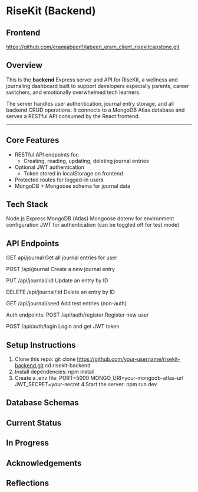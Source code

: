 # RiseKit (Backend)

##  Frontend
https://github.com/eramjabeen1/jabeen_eram_client_risekitcapstone.git


## Overview

This is the **backend** Express server and API for RiseKit, a wellness and journaling dashboard built to support developers especially parents, career switchers, and emotionally overwhelmed tech learners.

The server handles user authentication, journal entry storage, and all backend CRUD operations. It connects to a MongoDB Atlas database and serves a RESTful API consumed by the React frontend.

---

## Core Features

- RESTful API endpoints for:
  - Creating, reading, updating, deleting journal entries
- Optional JWT authentication
  - Token stored in localStorage on frontend
- Protected routes for logged-in users
- MongoDB + Mongoose schema for journal data

## Tech Stack
Node.js
Express
MongoDB (Atlas)
Mongoose
dotenv for environment configuration
JWT for authentication (can be toggled off for test mode)

## API Endpoints
GET 
api/journal
Get all journal entries for user

POST
/api/journal
Create a new journal entry

PUT
/api/journal/:id
Update an entry by ID

DELETE
/api/journal/:id
Delete an entry by ID

GET
/api/journal/seed
Add test entries (non-auth)

Auth endpoints:
POST
/api/auth/register
Register new user

POST
/api/auth/login
Login and get JWT token

## Setup Instructions
1. Clone this repo: git clone https://github.com/your-username/risekit-backend.git
cd risekit-backend
2. Install dependencies: npm install
3. Create a .env file: PORT=5000
MONGO_URI=your-mongodb-atlas-url
JWT_SECRET=your-secret
4.Start the server: npm run dev

## Database Schemas

## Current Status

## In Progress

## Acknowledgements

## Reflections
